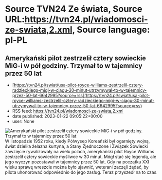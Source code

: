 # Source TVN24 Ze świata, Source URL:https://tvn24.pl/wiadomosci-ze-swiata,2.xml, Source language: pl-PL

## Amerykański pilot zestrzelił cztery sowieckie MiG-i w pół godziny. Trzymał to w tajemnicy przez 50 lat
 - [https://tvn24.pl/swiat/usa-pilot-royce-williams-zestrzelil-cztery-radzieckiego-migi-w-ciagu-30-minut-utrzymywal-to-w-tajemnicy-przez-50-lat-6642995?source=rss](https://tvn24.pl/swiat/usa-pilot-royce-williams-zestrzelil-cztery-radzieckiego-migi-w-ciagu-30-minut-utrzymywal-to-w-tajemnicy-przez-50-lat-6642995?source=rss)
 - RSS feed: https://tvn24.pl/wiadomosci-ze-swiata,2.xml
 - date published: 2023-01-22 09:05:22+00:00
 - user: None

<img alt="Amerykański pilot zestrzelił cztery sowieckie MiG-i w pół godziny. Trzymał to w tajemnicy przez 50 lat" src="https://tvn24.pl/najnowsze/cdn-zdjecie-ry20oc-grumman-f9f-panther-nad-portem-hungnam-korea-1951-6643270/alternates/LANDSCAPE_1280" />
    W listopadzie 1952 roku, kiedy Półwysep Koreański był ogarnięty wojną, świat dzieliła żelazna kurtyna, a Stany Zjednoczone i Związek Sowiecki zawzięcie rywalizowały na wielu polach, amerykański pilot Royce Williams zestrzelił cztery sowieckie myśliwce w 30 minut. Mógł stać się legendą, ale jego wyczyn pozostawał w tajemnicy przez 50 lat. Gdy na początku XXI wieku sprawę wreszcie można było ujawnić, weterani zaczęli żądać, by pilota uhonorować odpowiednio do jego zasług. Teraz przyszedł na to czas.
